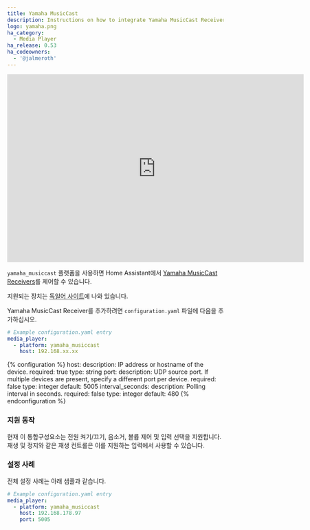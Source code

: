 ```yaml
---
title: Yamaha MusicCast
description: Instructions on how to integrate Yamaha MusicCast Receivers into Home Assistant.
logo: yamaha.png
ha_category:
  - Media Player
ha_release: 0.53
ha_codeowners:
  - '@jalmeroth'
---
```


<div class='videoWrapper'>
<iframe width="690" height="437" src="https://www.youtube.com/embed/NIHZxNjeEg0" frameborder="0" allow="accelerometer; autoplay; encrypted-media; gyroscope; picture-in-picture" allowfullscreen></iframe>
</div>

`yamaha_musiccast` 플랫폼을 사용하면 Home Assistant에서 [Yamaha MusicCast Receivers](https://usa.yamaha.com/products/audio_visual/hifi_components/index.html)를 제어할 수 있습니다.

지원되는 장치는 [독일어 사이트](https://de.yamaha.com/de/products/contents/audio_visual/musiccast/products.html)에 나와 있습니다.

Yamaha MusicCast Receiver를 추가하려면 `configuration.yaml` 파일에 다음을 추가하십시오.

```yaml
# Example configuration.yaml entry
media_player:
  - platform: yamaha_musiccast
    host: 192.168.xx.xx
```

{% configuration %}
host:
  description: IP address or hostname of the device.
  required: true
  type: string
port:
  description: UDP source port. If multiple devices are present, specify a different port per device.
  required: false
  type: integer
  default: 5005
interval_seconds:
  description: Polling interval in seconds.
  required: false
  type: integer
  default: 480
{% endconfiguration %}

### 지원 동작

현재 이 통합구성요소는 전원 켜기/끄기, 음소거, 볼륨 제어 및 입력 선택을 지원합니다. 재생 및 정지와 같은 재생 컨트롤은 이를 지원하는 입력에서 사용할 수 있습니다.

### 설정 사례

전체 설정 사례는 아래 샘플과 같습니다.
```yaml
# Example configuration.yaml entry
media_player:
  - platform: yamaha_musiccast
    host: 192.168.178.97
    port: 5005
```
